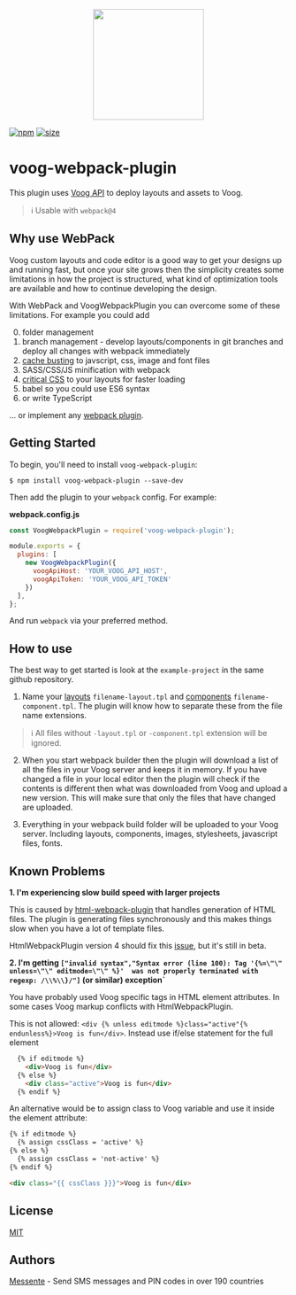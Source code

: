 <div align="center">
  <a href="https://github.com/webpack/webpack">
    <img width="200" height="200" src="https://webpack.js.org/assets/icon-square-big.svg">
  </a>
</div>

[![npm][npm]][npm-url]
[![size][size]][size-url]

# voog-webpack-plugin

This plugin uses [Voog API](https://www.voog.com/developers/api) to deploy layouts and assets to Voog.

> ℹ️ Usable with `webpack@4`

## Why use WebPack

Voog custom layouts and code editor is a good way to get your designs up and running fast, but once your site grows 
then the simplicity creates some limitations in how the project is structured, what kind of optimization tools are 
available and how to continue developing the design.

With WebPack and VoogWebpackPlugin you can overcome some of these limitations. For example you could add

0. folder management
1. branch management - develop layouts/components in git branches and deploy all changes with webpack immediately
2. [cache busting](https://webpack.js.org/guides/caching/) to javscript, css, image and font files
3. SASS/CSS/JS minification with webpack
4. [critical CSS](https://github.com/anthonygore/html-critical-webpack-plugin) to your layouts for faster loading
5. babel so you could use ES6 syntax
6. or write TypeScript

... or implement any [webpack plugin](https://webpack.js.org/plugins/).

## Getting Started

To begin, you'll need to install `voog-webpack-plugin`:

```console
$ npm install voog-webpack-plugin --save-dev
```

Then add the plugin to your `webpack` config. For example:

**webpack.config.js**

```js
const VoogWebpackPlugin = require('voog-webpack-plugin');

module.exports = {
  plugins: [
    new VoogWebpackPlugin({
      voogApiHost: 'YOUR_VOOG_API_HOST',
      voogApiToken: 'YOUR_VOOG_API_TOKEN'
    })
  ],
};
```

And run `webpack` via your preferred method.

## How to use

The best way to get started is look at the `example-project` in the same github repository.

1. Name your [layouts](https://www.voog.com/developers/markup) `filename-layout.tpl` and 
[components](https://www.voog.com/developers/markup/basics/components) `filename-component.tpl`. The plugin will know 
how to separate these from the file name extensions.

> ℹ️ All files without `-layout.tpl` or `-component.tpl` extension will be ignored.

2. When you start webpack builder then the plugin will download a list of all the files in your Voog server and
keeps it in memory. If you have changed a file in your local editor then the plugin will check if the contents is
different then what was downloaded from Voog and upload a new version. This will make sure that only the files 
that have changed are uploaded.

3. Everything in your webpack build folder will be uploaded to your Voog server. Including layouts, components, 
images,  stylesheets, javascript files, fonts. 

## Known Problems

**1. I'm experiencing slow build speed with larger projects**

This is caused by [html-webpack-plugin](https://github.com/jantimon/html-webpack-plugin) that handles generation of 
HTML files. The plugin is generating files synchronously and this makes things slow when you have a lot of template 
files. 

HtmlWebpackPlugin version 4 should fix this [issue](https://github.com/jantimon/html-webpack-plugin/issues/724), 
but it's still in beta.

**2. I'm getting `["invalid syntax","Syntax error (line 100): Tag '{%=\"\" unless=\"\" editmode=\"\" %}' 
was not properly terminated with regexp: /\\%\\}/"]` (or similar) exception`**

You have probably used Voog specific tags in HTML element attributes. In some cases Voog markup conflicts 
with HtmlWebpackPlugin. 

This is not allowed: `<div {% unless editmode %}class="active"{% endunless%}>Voog is fun</div>`. Instead use if/else 
statement for the full element

```html
  {% if editmode %}
    <div>Voog is fun</div>
  {% else %}
    <div class="active">Voog is fun</div>
  {% endif %}
```

An alternative would be to assign class to Voog variable and use it inside the element attribute:

```html
{% if editmode %}
  {% assign cssClass = 'active' %}
{% else %}
  {% assign cssClass = 'not-active' %}
{% endif %}

<div class="{{ cssClass }}}">Voog is fun</div>
```



## License

[MIT](./LICENSE)

## Authors

[Messente](https://github.com/messente/voog-webpack-plugin) - Send SMS messages and PIN codes in over 190 countries

[npm]: https://img.shields.io/npm/v/voog-webpack-plugin.svg
[npm-url]: https://www.npmjs.com/package/voog-webpack-plugin
[size]: https://packagephobia.now.sh/badge?p=voog-webpack-plugin
[size-url]: https://packagephobia.now.sh/result?p=voog-webpack-plugin
